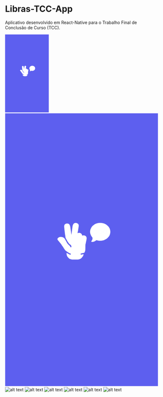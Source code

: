 # Libras-TCC-App
Aplicativo desenvolvido em React-Native para o Trabalho Final de Conclusão de Curso (TCC).


<img style="zoom:25%;" src="/app-screenshots/capa.png" alt="alt text" title="image Title" />


<img style="width='30px';height='30px'" src="/app-screenshots/capa.png" alt="alt text" title="Title" />

<img src="image url" alt="alt text" title="image Title" />
<img src="image url" alt="alt text" title="image Title" />
<img src="image url" alt="alt text" title="image Title" />
<img src="image url" alt="alt text" title="image Title" />
<img src="image url" alt="alt text" title="image Title" />
<img src="image url" alt="alt text" title="image Title" />
